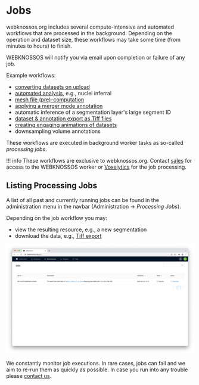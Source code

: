 # Jobs

webknossos.org includes several compute-intensive and automated workflows that are processed in the background. Depending on the operation and dataset size, these workflows may take some time (from minutes to hours) to finish. 

WEBKNOSSOS will notify you via email upon completion or failure of any job.

Example workflows:

- [converting datasets on upload](./datasets.md#uploading-through-the-web-browser)
- [automated analysis](./automated_analysis.md), e.g., nuclei inferral 
- [mesh file (pre)-computation](./mesh_visualization.md)
- [applying a merger mode annotation](./volume_annotation.md#proof_reading_and_merging_segments)
- automatic inference of a segmentation layer's large segment ID
- [dataset & annotation export as Tiff files](./export.md#data-export-through-the-ui)
- [creating engaging animations of datasets](./animations.md)
- downsampling volume annotations

These workflows are executed in background worker tasks as so-called *processing jobs*. 

!!! info
    These workflows are exclusive to webknossos.org. Contact [sales](mailto:sales@webknossos.org) for access to the WEBKNOSSOS worker or [Voxelytics](https://voxelytics.com) for the job processing.

## Listing Processing Jobs
A list of all past and currently running jobs can be found in the administration menu in the navbar (Administration -> *Processing Jobs*).

Depending on the job workflow you may:

- view the resulting resource, e.g., a new segmentation 
- download the data, e.g., [Tiff export](./export.md#data-export-through-the-ui)

![Overview of the Jobs page](./images/jobs.jpeg)

We constantly monitor job executions. In rare cases, jobs can fail and we aim to re-run them as quickly as possible. In case you run into any trouble please [contact us](mailto:hello@webknossos.org).
